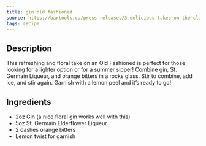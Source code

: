 ```yaml
---
title: gin old fashioned
source: https://bartools.ca/press-releases/3-delicious-takes-on-the-classic-old-fashioned-cocktail-recipe/
tags: recipe
---
```

## Description
This refreshing and floral take on an Old Fashioned is perfect for those looking for a lighter option or for a summer sipper! Combine gin, St. Germain Liqueur, and orange bitters in a rocks glass. Stir to combine, add ice, and stir again. Garnish with a lemon peel and it’s ready to go!
## Ingredients
- 2oz Gin (a nice floral gin works well with this)
- 5oz St. Germain Elderflower Liqueur
- 2 dashes orange bitters
- Lemon twist for garnish
##